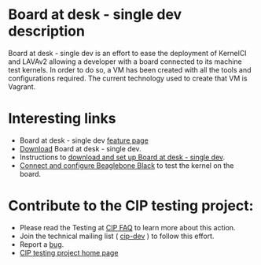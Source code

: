 # Board at desk - single dev description  #

Board at desk - single dev is an effort to ease the deployment of KernelCI and LAVAv2 allowing
a developer with a board connected to its machine test kernels. 
In order to do so, a VM has been created with all the tools and configurations required. 
The current technology used to create that VM is Vagrant. 

# Interesting links #

* Board at desk - single dev [feature page](https://wiki.linuxfoundation.org/civilinfrastructureplatform/ciptestingboardatdesksingledevfeaturepage)
* [Download](https://wiki.linuxfoundation.org/civilinfrastructureplatform/cipdownload) Board at desk - single dev.
* Instructions to [download and set up Board at desk - single dev](https://wiki.linuxfoundation.org/civilinfrastructureplatform/ciptestingboardatdesksingledevsetup).
* [Connect and configure Beaglebone Black](https://wiki.linuxfoundation.org/civilinfrastructureplatform/beagleboneblackboard) to test the kernel on the board.

# Contribute to the CIP testing project: #
* Please read the Testing at [CIP FAQ](https://wiki.linuxfoundation.org/civilinfrastructureplatform/ciptestingfaq) to learn more about this action.
* Join the technical mailing list ( [cip-dev](https://lists.cip-project.org/mailman/listinfo/cip-dev) ) to follow this effort.
* Report a [bug](https://gitlab.com/cip-project/testing/boards). 
* [CIP testing project home page](https://wiki.linuxfoundation.org/civilinfrastructureplatform/ciptesting)

